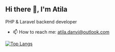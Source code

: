 ## Hi there 👋, I'm Atila
PHP & Laravel backend developer

- 📫 How to reach me: atila.danvi@outlook.com

[![Top Langs](https://github-readme-stats.vercel.app/api/top-langs/?username=a21ns1g4ts&layout=compact&card_width=1000px&langs_count=10&hide=vue,blade,css,html,SCSS,Cmake)](https://a21ns1g4ts.netlify.app)
